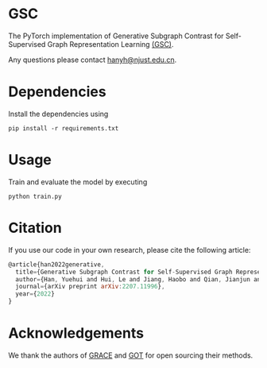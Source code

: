 # GSC
The PyTorch implementation of Generative Subgraph Contrast for Self-Supervised Graph Representation Learning [(GSC)](https://arxiv.org/pdf/2207.11996.pdf).

Any questions please contact hanyh@njust.edu.cn.

# Dependencies
Install the dependencies using

`pip install -r requirements.txt`

# Usage
Train and evaluate the model by executing

`python train.py`


# Citation
If you use our code in your own research, please cite the following article:
```javascript
@article{han2022generative,
  title={Generative Subgraph Contrast for Self-Supervised Graph Representation Learning},
  author={Han, Yuehui and Hui, Le and Jiang, Haobo and Qian, Jianjun and Xie, Jin},
  journal={arXiv preprint arXiv:2207.11996},
  year={2022}
}
```


# Acknowledgements

We thank the authors of [GRACE](https://github.com/CRIPAC-DIG/GRACE) and [GOT](https://github.com/LiqunChen0606/Graph-Optimal-Transport) for open sourcing their methods.

